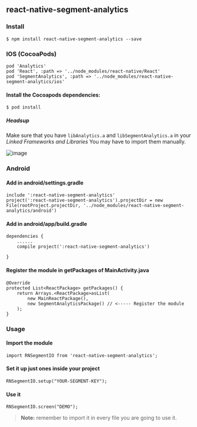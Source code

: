 ## react-native-segment-analytics

### Install
 
```
$ npm install react-native-segment-analytics --save
```

### IOS (CocoaPods)

```
pod 'Analytics'
pod 'React', :path => '../node_modules/react-native/React'
pod 'SegmentAnalytics', :path => '../node_modules/react-native-segment-analytics/ios'
```

#### Install the Cocoapods dependencies:

```
$ pod install
```

##### Headsup

Make sure that you have `libAnalytics.a` and `libSegmentAnalytics.a` in your *Linked Frameworks and Libraries* 
You may have to import them manually.

![image](https://cloud.githubusercontent.com/assets/1058646/16497002/71f1f6ce-3eba-11e6-9a0d-6e2900d1afc2.png)

### Android

#### Add in android/settings.gradle

```
include ':react-native-segment-analytics'
project(':react-native-segment-analytics').projectDir = new File(rootProject.projectDir, '../node_modules/react-native-segment-analytics/android')
```

#### Add in android/app/build.gradle

```
dependencies {
    ......
    compile project(':react-native-segment-analytics')

}
```

#### Register the module in getPackages of MainActivity.java

```
@Override
protected List<ReactPackage> getPackages() {
    return Arrays.<ReactPackage>asList(
        new MainReactPackage(),
        new SegmentAnalyticsPackage() // <----- Register the module
    );
}
```

### Usage

#### Import the module
```
import RNSegmentIO from 'react-native-segment-analytics';
```

#### Set it up just ones inside your project 

```
RNSegmentIO.setup("YOUR-SEGMENT-KEY");
```

#### Use it

```
RNSegmentIO.screen("DEMO");
```

> **Note:** remember to import it in every file you are going to use it.